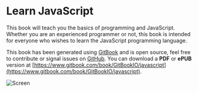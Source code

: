 Learn JavaScript
======

This book will teach you the basics of programming and JavaScript. Whether you are an experienced programmer or not, this book is intended for everyone who wishes to learn the JavaScript programming language.

This book has been generated using [GitBook](https://www.gitbook.com) and is open source, feel free to contribute or signal issues on [GitHub](https://github.com/GitbookIO/javascript). You can download a **PDF** or **ePUB** version at [https://www.gitbook.com/book/GitBookIO/javascript](https://www.gitbook.com/book/GitBookIO/javascript).

![Screen](./en/assets/intro.png)



